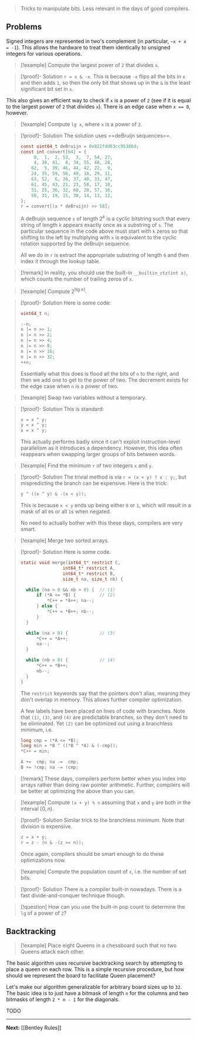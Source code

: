 > Tricks to manipulate bits. Less relevant in the days of good compilers.
## Problems

Signed integers are represented in two's complement (in particular, `~x + x = -1`). This allows the hardware to treat them identically to unsigned integers for various operations.

> [!example] 
> Compute the largest power of `2` that divides `x`.

> [!proof]- Solution
>  `r = x & -x`. This is because `-x` flips all the bits in `x` and then adds `1`, so then the only bit that shows up in the `&` is the least significant bit set in `x`.

This also gives an efficient way to check if `x` is a power of `2` (see if it is equal to the largest power of `2` that divides `x`). There is an edge case when `x == 0`, however.

> [!example]
> Compute `lg x`, where `x` is a power of `2`.

> [!proof]- Solution
> The solution uses ==deBruijn sequences==.
> 
> ```c
> const uint64_t deBruijn = 0x022fdd63cc95386d;
> const int convert[64] = {
>      0,  1,  2, 53,  3,  7, 54, 27,
>      4, 38, 41,  8, 34, 55, 48, 28,
>     62,  5, 39, 46, 44, 42, 22,  9,
>     24, 35, 59, 56, 49, 18, 29, 11,
>     63, 52,  6, 26, 37, 40, 33, 47,
>     61, 45, 43, 21, 23, 58, 17, 10,
>     51, 25, 36, 32, 60, 20, 57, 16,
>     50, 31, 19, 15, 30, 14, 13, 12,
> };
> r = convert[(x * deBruijn) >> 58]; 
> ```
> 
> A deBruijn sequence `s` of length $2^{k}$ is a cyclic bitstring such that every string of length `k` appears exactly once as a substring of `s`. The particular sequence in the code above must start with `k` zeros so that shifting to the left by multiplying with `x` is equivalent to the cyclic rotation supported by the deBruijn sequence.
> 
> All we do in `r` is extract the appropriate substring of length `6` and then index it through the lookup table.

> [!remark]
> In reality, you should use the built-in `__builtin_ctz(int x)`, which counts the number of trailing zeros of `x`.

> [!example]
> Compute $2^{\lceil \text{lg } n \rceil}$.

> [!proof]- Solution
> Here is some code:
> 
> ```c
> uint64_t n;
> 
> --n;
> n |= n >> 1;
> n |= n >> 2;
> n |= n >> 4;
> n |= n >> 8;
> n |= n >> 16;
> n |= n >> 32;
> ++n;
> ```
> 
> Essentially what this does is flood all the bits of `n` to the right, and then we add one to 
> get to the power of two. The decrement exists for the edge case when `n` is a power of two.

> [!example]
> Swap two variables without a temporary.

> [!proof]- Solution
> This is standard:
> 
> ```c
> x = x ^ y;
> y = x ^ y;
> x = x ^ y;
> ```
> 
> This actually performs badly since it can't exploit instruction-level parallelism as it introduces a dependency. However, this idea often reappears when swapping larger groups of bits between words.

> [!example]
> Find the minimum `r` of two integers `x` and `y`.

> [!proof]- Solution
> The trivial method is via `r = (x < y) ? x : y;`, but mispredicting the branch can be expensive. Here is the trick:
> 
> ```c
> y ^ ((x ^ y) & -(x < y));
> ```
> 
> This is because `x < y` ends up being either `0` or `1`, which will result in a mask of all `0`s or all `1`s when negated. 
> 
> No need to actually bother with this these days, compilers are very smart.

> [!example]
> Merge two sorted arrays.

> [!proof]- Solution
> Here is some code.
> 
> ```c
> static void merge(int64_t* restrict C,
> 				  int64_t* restrict A,
> 				  int64_t* restrict B,
> 				  size_t na, size_t nb) {
> 
> 	while (na > 0 && nb > 0) {  // (1)
> 		if (*A <= *B) {         // (2)
> 			*C++ = *A++; na--;
> 		} else {
> 			*C++ = *B++; nb--;
> 		}
> 	}
> 
> 	while (na > 0) {            // (3)
> 		*C++ = *A++;
> 		na--;
> 	}
> 
> 	while (nb > 0) {            // (4)
> 		*C++ = *B++;
> 		nb--;
> 	}
> }
> ```
> 
> The `restrict` keywords say that the pointers don't alias, meaning they don't overlap in memory. This allows further compiler optimization.
> 
> A few labels have been placed on lines of code with branches. Note that `(1)`, `(3)`, and `(4)` are predictable branches, so they don't need to be eliminated. Yet `(2)` can be optimized out using a branchless minimum, i.e.
> 
> ```c
> long cmp = (*A <= *B);
> long min = *B ^ ((*B ^ *A) & (-cmp));
> *C++ = min;
> 
> A +=  cmp; na -=  cmp;
> B += !cmp; na -= !cmp;
> ```

> [!remark]
> These days, compilers perform better when you index into arrays rather than doing raw pointer arithmetic. Further, compilers will be better at optimizing the above than you can.

> [!example]
> Compute `(x + y) % n` assuming that `x` and `y` are both in the interval $[0, n)$.

> [!proof]- Solution
> Similar trick to the branchless minimum. Note that division is expensive.
> 
> ```c
> z = x + y;
> r = z - (n & -(z >= n));
> ```
> 
> Once again, compilers should be smart enough to do these optimizations now.

> [!example]
> Compute the population count of `x`, i.e. the number of set bits.

> [!proof]- Solution
> There is a compiler built-in nowadays. There is a fast divide-and-conquer technique though.

> [!question]
> How can you use the built-in pop count to determine the `lg` of a power of `2`?
## Backtracking

> [!example]
> Place eight Queens in a chessboard such that no two Queens attack each other.

The basic algorithm uses recursive backtracking search by attempting to place a queen on each row. This is a simple recursive procedure, but how should we represent the board to facilitate Queen placement?

Let's make our algorithm generalizable for arbitrary board sizes up to `32`. The basic idea is to just have a bitmask of length `n` for the columns and two bitmasks of length `2 * n - 1` for the diagonals.

TODO

---

**Next:** [[Bentley Rules]]
